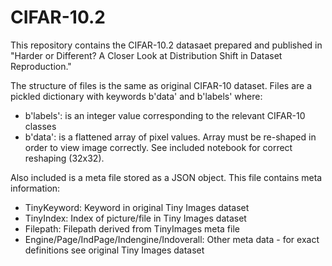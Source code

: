 # CIFAR-10.2

This repository contains the CIFAR-10.2 datasaet prepared and published in "Harder or Different? A Closer Look at Distribution Shift in Dataset Reproduction." 

The structure of files is the same as original CIFAR-10 dataset. Files are a pickled dictionary with keywords b'data' and b'labels' where: 
- b'labels': is an integer value corresponding to the relevant CIFAR-10 classes
- b'data': is a flattened array of pixel values. Array must be re-shaped in order to view image correctly. See included notebook for correct reshaping (32x32).

Also included is a meta file stored as a JSON object. This file contains meta information: 
- TinyKeyword: Keyword in original Tiny Images dataset
- TinyIndex: Index of picture/file in Tiny Images dataset
- Filepath: Filepath derived from TinyImages meta file
- Engine/Page/IndPage/Indengine/Indoverall: Other meta data - for exact definitions see original Tiny Images dataset
